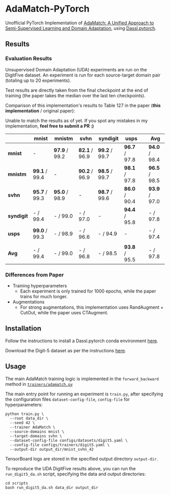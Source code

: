 # AdaMatch-PyTorch
Unofficial PyTorch Implementation of [AdaMatch: A Unified Approach to Semi-Supervised Learning and Domain Adaptation](https://arxiv.org/abs/2106.04732), using [Dassl.pytorch](https://github.com/KaiyangZhou/Dassl.pytorch).

## Results

### Evaluation Results
Unsupervised Domain Adaptation (UDA) experiments are run on the DigitFive dataset. An experiment is run for each source-target domain pair (totaling up to 20 experiments).

Test results are directly taken from the final checkpoint at the end of training (the paper takes the median over the last ten checkpoints).

Comparison of this implementation's results to Table 127 in the paper (**this implementation** / original paper):

Unable to match the results as of yet. If you spot any mistakes in my implementation, **feel free to submit a PR :)**

|              | mnist           | mnistm          | svhn            | syndigit        | usps            |     | Avg             |
| ------------ | --------------- | --------------- | --------------- | --------------- | --------------- | --- | --------------- |
| **mnist**    | -               | **97.9** / 99.2 | **82.1** / 96.9 | **99.2** / 99.7 | **96.7** / 97.8 |     | **94.0** / 98.4 |
| **mnistm**   | **99.1** / 99.4 | -               | **90.2** / 96.9 | **98.5** / 99.7 | **98.1** / 97.8 |     | **96.5** / 98.5 |
| **svhn**     | **95.7** / 99.3 | **95.0** / 98.9 | -               | **98.7** / 99.6 | **86.0** / 90.4 |     | **93.9** / 97.0 |
| **syndigit** | - / 99.4        | - / 99.0        | - / 97.0        | -               | **94.4** / 95.8 |     | - / 97.8        |
| **usps**     | **99.0** / 99.3 | - / 98.9        | - / 96.6        | - / 94.9        | -               |     | - / 97.4        |
|              |                 |                 |                 |                 |                 |     |                 |
| **Avg**      | - / 99.4        | - / 99.0        | - / 96.8        | - / 98.5        | **93.8** / 95.5 |     | - / 97.8        |
### Differences from Paper
- Training hyperparameters
  - Each experiment is only trained for 1000 epochs, while the paper trains for much longer.
- Augmentations
  - For strong augmentations, this implementation uses RandAugment + CutOut, while the paper uses CTAugment.

## Installation
Follow the instructions to install a Dassl.pytorch conda environment [here](https://github.com/KaiyangZhou/Dassl.pytorch#installation).

Download the Digit-5 dataset as per the instructions [here](https://github.com/KaiyangZhou/Dassl.pytorch/blob/master/DATASETS.md#digit-5).

## Usage
The main AdaMatch training logic is implemented in the `forward_backward` method in [`trainers/adamatch.py`](trainers/adamatch.py)

The main entry point for running an experiment is `train.py`, after specifying the configuration files `dataset-config-file`, `config-file` for hyperparameters:
```
python train.py \
  --root data_dir \
  --seed 42 \
  --trainer AdaMatch \
  --source-domains mnist \
  --target-domains svhn \
  --dataset-config-file configs/datasets/digit5.yaml \
  --config-file configs/trainers/digit5.yaml \
  --output-dir output_dir/mnist_svhn_42
```

TensorBoard logs are stored in the specified output directory `output-dir`.

To reproduce the UDA DigitFive results above, you can run the `run_digit5_da.sh` script, specifying the data and output directories:
```
cd scripts
bash run_digit5_da.sh data_dir output_dir
```
